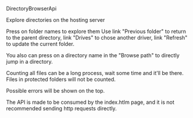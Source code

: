 DirectoryBrowserApi

Explore directories on the hosting server

Press on folder names to explore them
Use link "Previous folder" to return to the parent directory,
link "Drives" to chose another driver,
link "Refresh" to update the current folder.

You also can press on a directory name in the "Browse path" to directly jump in a directory.

Counting all files can be a long process, wait some time and it'll be there.
Files in protected folders will not be counted.

Possible errors will be shown on the top.

The API is made to be consumed by the index.htlm page, and it is not recommended sending http requests directly.
